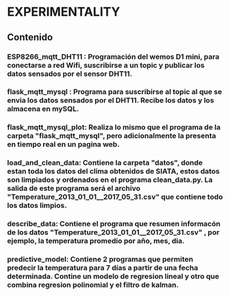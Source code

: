 # EXPERIMENTALITY
## Contenido
### ESP8266_mqtt_DHT11 : Programación del wemos D1 mini, para conectarse a red Wifi, suscribirse a un topic y publicar los datos sensados por el sensor DHT11.
### flask_mqtt_mysql : Programa para suscribirse al topic al que se envia los datos sensados por el DHT11. Recibe los datos y los almacena en mySQL.
### flask_mqtt_mysql_plot: Realiza lo mismo que el programa de la carpeta "flask_mqtt_mysql", pero adicionalmente la presenta en tiempo real en un pagina web.
### load_and_clean_data: Contiene la carpeta "datos", donde estan toda los datos del clima obtenidos de SIATA, estos datos son limpiados y ordenados en el programa clean_data.py. La salida de este programa será el archivo "Temperature_2013_01_01__2017_05_31.csv" que contiene todo los datos limpios.
### describe_data: Contiene el programa que resumen informacón de los datos "Temperature_2013_01_01__2017_05_31.csv" , por ejemplo, la temperatura promedio por año, mes, dia.
### predictive_model: Contiene 2 programas que permiten predecir la temperatura para 7 días a partir de una fecha determinada. Contine un modelo de regresion lineal y otro que combina regresion polinomial y el filtro de kalman.
